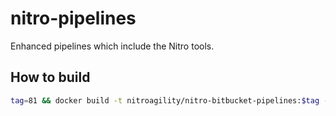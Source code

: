 # nitro-pipelines

Enhanced pipelines which include the Nitro tools.

## How to build

```bash
tag=81 && docker build -t nitroagility/nitro-bitbucket-pipelines:$tag -f ./bitbucket/Dockerfile . && docker push nitroagility/nitro-bitbucket-pipelines:$tag
```
